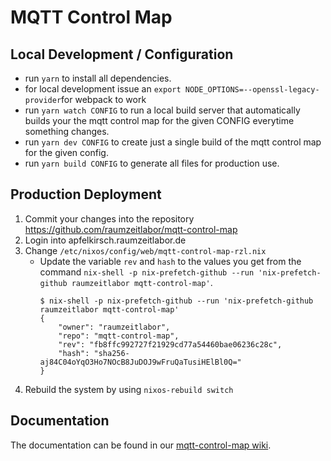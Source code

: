 # MQTT Control Map

## Local Development / Configuration

* run `yarn` to install all dependencies.
* for local development issue an `export NODE_OPTIONS=--openssl-legacy-provider`for webpack to work
* run `yarn watch CONFIG` to run a local build server that automatically builds
your the mqtt control map for the given CONFIG everytime something changes.
* run `yarn dev CONFIG` to create just a single build of the mqtt control map
for the given config.
* run `yarn build CONFIG` to generate all files for production use.

## Production Deployment
1. Commit your changes into the repository https://github.com/raumzeitlabor/mqtt-control-map
1. Login into apfelkirsch.raumzeitlabor.de
1. Change `/etc/nixos/config/web/mqtt-control-map-rzl.nix`
    * Update the variable `rev` and `hash` to the values you get from the command `nix-shell -p nix-prefetch-github --run 'nix-prefetch-github raumzeitlabor mqtt-control-map'`.
      ```
      $ nix-shell -p nix-prefetch-github --run 'nix-prefetch-github raumzeitlabor mqtt-control-map'
      {
          "owner": "raumzeitlabor",
          "repo": "mqtt-control-map",
          "rev": "fb8ffc992727f21929cd77a54460bae06236c28c",
          "hash": "sha256-aj84C04oYqO3Ho7NOcB8JuDOJ9wFruQaTusiHElBl0Q="
      }
      ```
1. Rebuild the system by using `nixos-rebuild switch`

## Documentation

The documentation can be found in our [mqtt-control-map wiki](https://github.com/uwap/mqtt-control-map/wiki).
